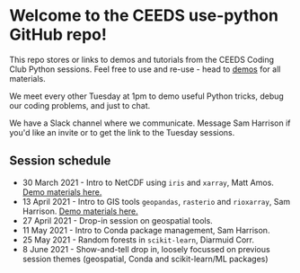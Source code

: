 # Welcome to the CEEDS use-python GitHub repo!

This repo stores or links to demos and tutorials from the CEEDS Coding Club Python sessions. Feel free to use and re-use - head to [demos](./demos) for all materials.

We meet every other Tuesday at 1pm to demo useful Python tricks, debug our coding problems, and just to chat.

We have a Slack channel where we communicate. Message Sam Harrison if you'd like an invite or to get the link to the Tuesday sessions.

## Session schedule

- 30 March 2021 - Intro to NetCDF using `iris` and `xarray`, Matt Amos. [Demo materials here.](demos/netcdf-xarray-iris-slides)
- 13 April 2021 - Intro to GIS tools `geopandas`, `rasterio` and `rioxarray`, Sam Harrison. [Demo materials here.](https://github.com/ceeds-coding-club/python-gis-demo)
- 27 April 2021 - Drop-in session on geospatial tools.
- 11 May 2021 - Intro to Conda package management, Sam Harrison.
- 25 May 2021 - Random forests in `scikit-learn`, Diarmuid Corr.
- 8 June 2021 - Show-and-tell drop in, loosely focussed on previous session themes (geospatial, Conda and scikit-learn/ML packages)
